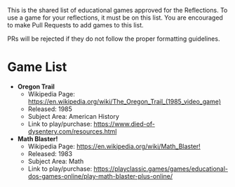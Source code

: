 This is the shared list of educational games approved for the Reflections. To use a game for your reflections, it must be on this list. You are encouraged to make Pull Requests to add games to this list.

PRs will be rejected if they do not follow the proper formatting guidelines.

# Game List

* **Oregon Trail**
  * Wikipedia Page: <https://en.wikipedia.org/wiki/The_Oregon_Trail_(1985_video_game)>
  * Released: 1985
  * Subject Area: American History
  * Link to play/purchase: <https://www.died-of-dysentery.com/resources.html>
* **Math Blaster!**
  * Wikipedia Page: <https://en.wikipedia.org/wiki/Math_Blaster!>
  * Released: 1983
  * Subject Area: Math
  * Link to play/purchase: <https://playclassic.games/games/educational-dos-games-online/play-math-blaster-plus-online/>